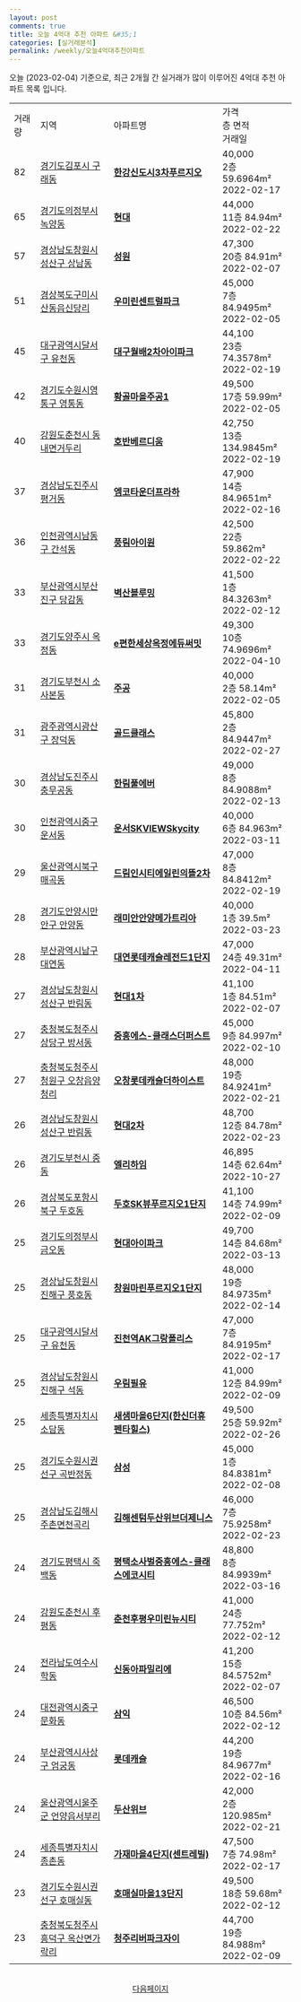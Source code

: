 ```yaml
---
layout: post
comments: true
title: 오늘 4억대 추천 아파트 &#35;1
categories: [실거래분석]
permalink: /weekly/오늘4억대추천아파트
---
```


오늘 (2023-02-04) 기준으로, 최근 2개월 간 실거래가 많이 이루어진 4억대 추천 아파트 목록 입니다.

<table class="sortable">
  <tr>
    <td>거래량</td>
    <td>지역</td>
    <td>아파트명</td>
    <td>가격<br>층 면적<br>거래일</td>
  </tr>

  <tr class="item">
    <td>82</td>
    <td><a href="/apt/경기도김포시구래동">경기도김포시 구래동</a></td>
    <td style="font-weight: bold;"><a href="/apt/경기도김포시구래동한강신도시3차푸르지오">한강신도시3차푸르지오</a></td>
    <td>40,000<br>2층  59.6964m²<br>2022-02-17</td>
  </tr>

  <tr class="item">
    <td>65</td>
    <td><a href="/apt/경기도의정부시녹양동">경기도의정부시 녹양동</a></td>
    <td style="font-weight: bold;"><a href="/apt/경기도의정부시녹양동현대">현대</a></td>
    <td>44,000<br>11층  84.94m²<br>2022-02-22</td>
  </tr>

  <tr class="item">
    <td>57</td>
    <td><a href="/apt/경상남도창원시성산구상남동">경상남도창원시성산구 상남동</a></td>
    <td style="font-weight: bold;"><a href="/apt/경상남도창원시성산구상남동성원">성원</a></td>
    <td>47,300<br>20층  84.91m²<br>2022-02-07</td>
  </tr>

  <tr class="item">
    <td>51</td>
    <td><a href="/apt/경상북도구미시산동읍신당리">경상북도구미시 산동읍신당리</a></td>
    <td style="font-weight: bold;"><a href="/apt/경상북도구미시산동읍신당리우미린센트럴파크">우미린센트럴파크</a></td>
    <td>45,000<br>7층  84.9495m²<br>2022-02-05</td>
  </tr>

  <tr class="item">
    <td>45</td>
    <td><a href="/apt/대구광역시달서구유천동">대구광역시달서구 유천동</a></td>
    <td style="font-weight: bold;"><a href="/apt/대구광역시달서구유천동대구월배2차아이파크">대구월배2차아이파크</a></td>
    <td>44,100<br>23층  74.3578m²<br>2022-02-19</td>
  </tr>

  <tr class="item">
    <td>42</td>
    <td><a href="/apt/경기도수원시영통구영통동">경기도수원시영통구 영통동</a></td>
    <td style="font-weight: bold;"><a href="/apt/경기도수원시영통구영통동황골마을주공1">황골마을주공1</a></td>
    <td>49,500<br>17층  59.99m²<br>2022-02-05</td>
  </tr>

  <tr class="item">
    <td>40</td>
    <td><a href="/apt/강원도춘천시동내면거두리">강원도춘천시 동내면거두리</a></td>
    <td style="font-weight: bold;"><a href="/apt/강원도춘천시동내면거두리호반베르디움">호반베르디움</a></td>
    <td>42,750<br>13층  134.9845m²<br>2022-02-19</td>
  </tr>

  <tr class="item">
    <td>37</td>
    <td><a href="/apt/경상남도진주시평거동">경상남도진주시 평거동</a></td>
    <td style="font-weight: bold;"><a href="/apt/경상남도진주시평거동엠코타운더프라하">엠코타운더프라하</a></td>
    <td>47,900<br>14층  84.9651m²<br>2022-02-16</td>
  </tr>

  <tr class="item">
    <td>36</td>
    <td><a href="/apt/인천광역시남동구간석동">인천광역시남동구 간석동</a></td>
    <td style="font-weight: bold;"><a href="/apt/인천광역시남동구간석동풍림아이원">풍림아이원</a></td>
    <td>42,500<br>22층  59.862m²<br>2022-02-22</td>
  </tr>

  <tr class="item">
    <td>33</td>
    <td><a href="/apt/부산광역시부산진구당감동">부산광역시부산진구 당감동</a></td>
    <td style="font-weight: bold;"><a href="/apt/부산광역시부산진구당감동벽산블루밍">벽산블루밍</a></td>
    <td>41,500<br>1층  84.3263m²<br>2022-02-12</td>
  </tr>

  <tr class="item">
    <td>33</td>
    <td><a href="/apt/경기도양주시옥정동">경기도양주시 옥정동</a></td>
    <td style="font-weight: bold;"><a href="/apt/경기도양주시옥정동e편한세상옥정에듀써밋">e편한세상옥정에듀써밋</a></td>
    <td>49,300<br>10층  74.9696m²<br>2022-04-10</td>
  </tr>

  <tr class="item">
    <td>31</td>
    <td><a href="/apt/경기도부천시소사본동">경기도부천시 소사본동</a></td>
    <td style="font-weight: bold;"><a href="/apt/경기도부천시소사본동주공">주공</a></td>
    <td>40,000<br>2층  58.14m²<br>2022-02-05</td>
  </tr>

  <tr class="item">
    <td>31</td>
    <td><a href="/apt/광주광역시광산구장덕동">광주광역시광산구 장덕동</a></td>
    <td style="font-weight: bold;"><a href="/apt/광주광역시광산구장덕동골드클래스">골드클래스</a></td>
    <td>45,800<br>2층  84.9447m²<br>2022-02-27</td>
  </tr>

  <tr class="item">
    <td>30</td>
    <td><a href="/apt/경상남도진주시충무공동">경상남도진주시 충무공동</a></td>
    <td style="font-weight: bold;"><a href="/apt/경상남도진주시충무공동한림풀에버">한림풀에버</a></td>
    <td>49,000<br>8층  84.9088m²<br>2022-02-13</td>
  </tr>

  <tr class="item">
    <td>30</td>
    <td><a href="/apt/인천광역시중구운서동">인천광역시중구 운서동</a></td>
    <td style="font-weight: bold;"><a href="/apt/인천광역시중구운서동운서SKVIEWSkycity">운서SKVIEWSkycity</a></td>
    <td>40,000<br>6층  84.963m²<br>2022-03-11</td>
  </tr>

  <tr class="item">
    <td>29</td>
    <td><a href="/apt/울산광역시북구매곡동">울산광역시북구 매곡동</a></td>
    <td style="font-weight: bold;"><a href="/apt/울산광역시북구매곡동드림인시티에일린의뜰2차">드림인시티에일린의뜰2차</a></td>
    <td>47,000<br>8층  84.8412m²<br>2022-02-19</td>
  </tr>

  <tr class="item">
    <td>28</td>
    <td><a href="/apt/경기도안양시만안구안양동">경기도안양시만안구 안양동</a></td>
    <td style="font-weight: bold;"><a href="/apt/경기도안양시만안구안양동래미안안양메가트리아">래미안안양메가트리아</a></td>
    <td>40,000<br>1층  39.5m²<br>2022-03-23</td>
  </tr>

  <tr class="item">
    <td>28</td>
    <td><a href="/apt/부산광역시남구대연동">부산광역시남구 대연동</a></td>
    <td style="font-weight: bold;"><a href="/apt/부산광역시남구대연동대연롯데캐슬레전드1단지">대연롯데캐슬레전드1단지</a></td>
    <td>47,000<br>24층  49.31m²<br>2022-04-11</td>
  </tr>

  <tr class="item">
    <td>27</td>
    <td><a href="/apt/경상남도창원시성산구반림동">경상남도창원시성산구 반림동</a></td>
    <td style="font-weight: bold;"><a href="/apt/경상남도창원시성산구반림동현대1차">현대1차</a></td>
    <td>41,100<br>1층  84.51m²<br>2022-02-07</td>
  </tr>

  <tr class="item">
    <td>27</td>
    <td><a href="/apt/충청북도청주시상당구방서동">충청북도청주시상당구 방서동</a></td>
    <td style="font-weight: bold;"><a href="/apt/충청북도청주시상당구방서동중흥에스-클래스더퍼스트">중흥에스-클래스더퍼스트</a></td>
    <td>45,000<br>9층  84.997m²<br>2022-02-10</td>
  </tr>

  <tr class="item">
    <td>27</td>
    <td><a href="/apt/충청북도청주시청원구오창읍양청리">충청북도청주시청원구 오창읍양청리</a></td>
    <td style="font-weight: bold;"><a href="/apt/충청북도청주시청원구오창읍양청리오창롯데캐슬더하이스트">오창롯데캐슬더하이스트</a></td>
    <td>48,000<br>19층  84.9241m²<br>2022-02-21</td>
  </tr>

  <tr class="item">
    <td>26</td>
    <td><a href="/apt/경상남도창원시성산구반림동">경상남도창원시성산구 반림동</a></td>
    <td style="font-weight: bold;"><a href="/apt/경상남도창원시성산구반림동현대2차">현대2차</a></td>
    <td>48,700<br>12층  84.78m²<br>2022-02-23</td>
  </tr>

  <tr class="item">
    <td>26</td>
    <td><a href="/apt/경기도부천시중동">경기도부천시 중동</a></td>
    <td style="font-weight: bold;"><a href="/apt/경기도부천시중동엘리하임">엘리하임</a></td>
    <td>46,895<br>14층  62.64m²<br>2022-10-27</td>
  </tr>

  <tr class="item">
    <td>26</td>
    <td><a href="/apt/경상북도포항시북구두호동">경상북도포항시북구 두호동</a></td>
    <td style="font-weight: bold;"><a href="/apt/경상북도포항시북구두호동두호SK뷰푸르지오1단지">두호SK뷰푸르지오1단지</a></td>
    <td>41,100<br>14층  74.99m²<br>2022-02-09</td>
  </tr>

  <tr class="item">
    <td>25</td>
    <td><a href="/apt/경기도의정부시금오동">경기도의정부시 금오동</a></td>
    <td style="font-weight: bold;"><a href="/apt/경기도의정부시금오동현대아이파크">현대아이파크</a></td>
    <td>49,700<br>14층  84.68m²<br>2022-03-13</td>
  </tr>

  <tr class="item">
    <td>25</td>
    <td><a href="/apt/경상남도창원시진해구풍호동">경상남도창원시진해구 풍호동</a></td>
    <td style="font-weight: bold;"><a href="/apt/경상남도창원시진해구풍호동창원마린푸르지오1단지">창원마린푸르지오1단지</a></td>
    <td>48,000<br>19층  84.9735m²<br>2022-02-14</td>
  </tr>

  <tr class="item">
    <td>25</td>
    <td><a href="/apt/대구광역시달서구유천동">대구광역시달서구 유천동</a></td>
    <td style="font-weight: bold;"><a href="/apt/대구광역시달서구유천동진천역AK그랑폴리스">진천역AK그랑폴리스</a></td>
    <td>47,000<br>7층  84.9195m²<br>2022-02-17</td>
  </tr>

  <tr class="item">
    <td>25</td>
    <td><a href="/apt/경상남도창원시진해구석동">경상남도창원시진해구 석동</a></td>
    <td style="font-weight: bold;"><a href="/apt/경상남도창원시진해구석동우림필유">우림필유</a></td>
    <td>41,000<br>12층  84.99m²<br>2022-02-09</td>
  </tr>

  <tr class="item">
    <td>25</td>
    <td><a href="/apt/세종특별자치시소담동">세종특별자치시 소담동</a></td>
    <td style="font-weight: bold;"><a href="/apt/세종특별자치시소담동새샘마을6단지(한신더휴펜타힐스)">새샘마을6단지(한신더휴펜타힐스)</a></td>
    <td>49,500<br>25층  59.92m²<br>2022-02-26</td>
  </tr>

  <tr class="item">
    <td>25</td>
    <td><a href="/apt/경기도수원시권선구곡반정동">경기도수원시권선구 곡반정동</a></td>
    <td style="font-weight: bold;"><a href="/apt/경기도수원시권선구곡반정동삼성">삼성</a></td>
    <td>45,000<br>1층  84.8381m²<br>2022-02-08</td>
  </tr>

  <tr class="item">
    <td>25</td>
    <td><a href="/apt/경상남도김해시주촌면천곡리">경상남도김해시 주촌면천곡리</a></td>
    <td style="font-weight: bold;"><a href="/apt/경상남도김해시주촌면천곡리김해센텀두산위브더제니스">김해센텀두산위브더제니스</a></td>
    <td>46,000<br>7층  75.9258m²<br>2022-02-23</td>
  </tr>

  <tr class="item">
    <td>24</td>
    <td><a href="/apt/경기도평택시죽백동">경기도평택시 죽백동</a></td>
    <td style="font-weight: bold;"><a href="/apt/경기도평택시죽백동평택소사벌중흥에스-클래스에코시티">평택소사벌중흥에스-클래스에코시티</a></td>
    <td>48,800<br>8층  84.9939m²<br>2022-03-16</td>
  </tr>

  <tr class="item">
    <td>24</td>
    <td><a href="/apt/강원도춘천시후평동">강원도춘천시 후평동</a></td>
    <td style="font-weight: bold;"><a href="/apt/강원도춘천시후평동춘천후평우미린뉴시티">춘천후평우미린뉴시티</a></td>
    <td>41,000<br>24층  77.752m²<br>2022-02-12</td>
  </tr>

  <tr class="item">
    <td>24</td>
    <td><a href="/apt/전라남도여수시학동">전라남도여수시 학동</a></td>
    <td style="font-weight: bold;"><a href="/apt/전라남도여수시학동신동아파밀리에">신동아파밀리에</a></td>
    <td>41,200<br>15층  84.5752m²<br>2022-02-07</td>
  </tr>

  <tr class="item">
    <td>24</td>
    <td><a href="/apt/대전광역시중구문화동">대전광역시중구 문화동</a></td>
    <td style="font-weight: bold;"><a href="/apt/대전광역시중구문화동삼익">삼익</a></td>
    <td>46,500<br>10층  84.56m²<br>2022-02-12</td>
  </tr>

  <tr class="item">
    <td>24</td>
    <td><a href="/apt/부산광역시사상구엄궁동">부산광역시사상구 엄궁동</a></td>
    <td style="font-weight: bold;"><a href="/apt/부산광역시사상구엄궁동롯데캐슬">롯데캐슬</a></td>
    <td>44,200<br>19층  84.9677m²<br>2022-02-16</td>
  </tr>

  <tr class="item">
    <td>24</td>
    <td><a href="/apt/울산광역시울주군언양읍서부리">울산광역시울주군 언양읍서부리</a></td>
    <td style="font-weight: bold;"><a href="/apt/울산광역시울주군언양읍서부리두산위브">두산위브</a></td>
    <td>42,000<br>2층  120.985m²<br>2022-02-21</td>
  </tr>

  <tr class="item">
    <td>24</td>
    <td><a href="/apt/세종특별자치시종촌동">세종특별자치시 종촌동</a></td>
    <td style="font-weight: bold;"><a href="/apt/세종특별자치시종촌동가재마을4단지(센트레빌)">가재마을4단지(센트레빌)</a></td>
    <td>47,500<br>7층  74.98m²<br>2022-02-17</td>
  </tr>

  <tr class="item">
    <td>23</td>
    <td><a href="/apt/경기도수원시권선구호매실동">경기도수원시권선구 호매실동</a></td>
    <td style="font-weight: bold;"><a href="/apt/경기도수원시권선구호매실동호매실마을13단지">호매실마을13단지</a></td>
    <td>49,500<br>18층  59.68m²<br>2022-02-12</td>
  </tr>

  <tr class="item">
    <td>23</td>
    <td><a href="/apt/충청북도청주시흥덕구옥산면가락리">충청북도청주시흥덕구 옥산면가락리</a></td>
    <td style="font-weight: bold;"><a href="/apt/충청북도청주시흥덕구옥산면가락리청주리버파크자이">청주리버파크자이</a></td>
    <td>44,700<br>19층  84.988m²<br>2022-02-09</td>
  </tr>

  <tr>
      <script async src="https://pagead2.googlesyndication.com/pagead/js/adsbygoogle.js?client=ca-pub-3485438051770037"
          crossorigin="anonymous"></script>
      <ins class="adsbygoogle"
          style="display:block"
          data-ad-format="fluid"
          data-ad-layout-key="-fb+5w+4e-db+86"
          data-ad-client="ca-pub-3485438051770037"
          data-ad-slot="1827090281"></ins>
      <script>
          (adsbygoogle = window.adsbygoogle || []).push({});
      </script>
  </tr>
    
</table>

<br>
<center><a href="/weekly/오늘4억대추천아파트2">다음페이지</a></center>
<br><br>
